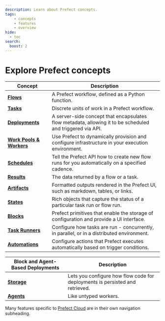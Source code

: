 ```yaml
---
description: Learn about Prefect concepts.
tags:
    - concepts
    - features
    - overview
hide:
  - toc
search:
  boost: 2
---
```


# Explore Prefect concepts

| Concept                                            | Description                                                                                                                 |
| -------------------------------------------------- | --------------------------------------------------------------------------------------------------------------------------- |
| __[Flows](/concepts/flows)__                       | A Prefect workflow, defined as a Python function.             |
| __[Tasks](/concepts/tasks)__                       | Discrete units of work in a Prefect workflow.                |
| __[Deployments](/concepts/deployments)__           | A server-side concept that encapsulates flow metadata, allowing it to be scheduled and triggered via API. |
| __[Work Pools & Workers](/concepts/work-pools)__   | Use Prefect to dynamically provision and configure infrastructure in your execution environment.    |
| __[Schedules](/concepts/schedules)__               | Tell the Prefect API how to create new flow runs for you automatically on a specified cadence.     |
| __[Results](/concepts/results)__                   | The data returned by a flow or a task.                                 |
| __[Artifacts](/concepts/artifacts)__               | Formatted outputs rendered in the Prefect UI, such as markdown, tables, or links.  
| __[States](/concepts/states)__                     | Rich objects that capture the status of a particular task run or flow run.                                                                            |
| __[Blocks](/concepts/blocks)__                     | Prefect primitives that enable the storage of configuration and provide a UI interface.          |
| __[Task Runners](/concepts/task-runners)__         | Configure how tasks are run - concurrently, in parallel, or in a distributed environment. |
| __[Automations](/concepts/automations)__           | Configure actions that Prefect executes automatically based on trigger conditions.         |

|  Block and Agent-Based Deployments                 | Description   |
| -------------------------------------------------- | --------------------------------------------------------------------------------------------------------------------------- |
| __[Storage](/concepts/storage)__                         | Lets you configure how flow code for deployments is persisted and retrieved.     |
| __[Agents](/concepts/agents)__                           | Like untyped workers. |

Many features specific to [Prefect Cloud](/cloud/) are in their own navigation subheading.

